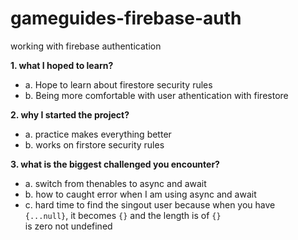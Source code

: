 # gameguides-firebase-auth
working with firebase authentication

**1. what I hoped to learn?**  
   * a. Hope to learn about firestore security rules  
   * b. Being more comfortable with user athentication with firestore  

   
**2. why I started the project?**      
  * a. practice makes everything better    
  * b. works on firstore security rules     

**3. what is the biggest challenged you encounter?**  
 * a. switch from thenables to async and await  
 * b. how to caught error when I am using async and await  
 * c. hard time to find the singout user because when you have   
  ```{...null}```, it becomes ```{}``` and  the length is of ```{}```   
   is zero not undefined 


